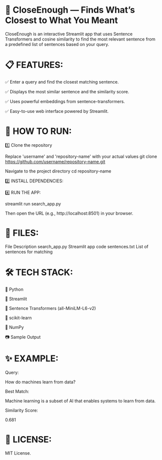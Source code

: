 # 🔎 CloseEnough — Finds What’s Closest to What You Meant

CloseEnough is an interactive Streamlit app that uses Sentence Transformers and cosine similarity to find the most relevant sentence from a 
predefined list of sentences based on your query.



# 📋 FEATURES:

✅ Enter a query and find the closest matching sentence.

✅ Displays the most similar sentence and the similarity score.

✅ Uses powerful embeddings from sentence-transformers.

✅ Easy-to-use web interface powered by Streamlit.



# 🚀 HOW TO RUN:



1️⃣ Clone the repository

Replace 'username' and 'repository-name' with your actual values
git clone https://github.com/username/repository-name.git

Navigate to the project directory
cd repository-name



2️⃣ INSTALL DEPENDENCIES:

 

4️⃣ RUN THE APP:

streamlit run search_app.py

Then open the URL (e.g., http://localhost:8501) in your browser.



# 📄 FILES:
File	        Description
search_app.py	Streamlit app code
sentences.txt	List of sentences for matching



# 🛠️ TECH STACK:

🐍 Python

📝 Streamlit

🧠 Sentence Transformers (all-MiniLM-L6-v2)

📐 scikit-learn

🔢 NumPy

📷 Sample Output



# ✨ EXAMPLE:

Query:

How do machines learn from data?

Best Match:

Machine learning is a subset of AI that enables systems to learn from data.

Similarity Score:

0.681


# 📜 LICENSE:

MIT License.

